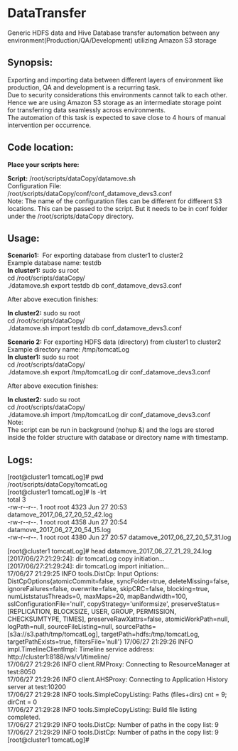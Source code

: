 # DataTransfer
Generic HDFS data and Hive Database transfer automation between any environment(Production/QA/Development) utilizing Amazon S3 storage


## Synopsis:
Exporting and importing data between different layers of environment like production, QA and development is a recurring task.  
Due to security considerations this environments cannot talk to each other. Hence we are using Amazon S3 storage as an intermediate storage point for transferring data seamlessly across environments.  
The automation of this task is expected to save close to 4 hours of manual intervention per occurrence.  

## Code location:

**Place your scripts here:**

**Script:**
/root/scripts/dataCopy/datamove.sh  
Configuration File:  
/root/scripts/dataCopy/conf/conf_datamove_devs3.conf  
Note: The name of the configuration files can be different for different S3 locations. This can be passed to the script. But it needs to be in conf folder under the /root/scripts/dataCopy directory.  

## Usage:
**Scenario1:**  For exporting database from cluster1 to cluster2  
Example database name: testdb  
**In cluster1:**
sudo su root  
cd /root/scripts/dataCopy/  
./datamove.sh export testdb db conf_datamove_devs3.conf  

After above execution finishes:  

**In cluster2:**
sudo su root  
cd /root/scripts/dataCopy/  
./datamove.sh import testdb db conf_datamove_devs3.conf  

**Scenario 2:** For exporting HDFS data (directory) from cluster1 to cluster2  
Example directory name: /tmp/tomcatLog  
**In cluster1:**
sudo su root  
cd /root/scripts/dataCopy/  
./datamove.sh export /tmp/tomcatLog dir conf_datamove_devs3.conf  

After above execution finishes:  

**In cluster2:**
sudo su root  
cd /root/scripts/dataCopy/  
./datamove.sh import /tmp/tomcatLog dir conf_datamove_devs3.conf  
Note:  
The script can be run in background (nohup &) and the logs are stored inside the folder structure with database or directory name with timestamp.  

## Logs:
[root@cluster1 tomcatLog]# pwd  
/root/scripts/dataCopy/tomcatLog  
[root@cluster1 tomcatLog]# ls -lrt  
total 3  
-rw-r--r--. 1 root root 4323 Jun 27 20:53 datamove_2017_06_27_20_52_42.log  
-rw-r--r--. 1 root root 4358 Jun 27 20:54 datamove_2017_06_27_20_54_15.log  
-rw-r--r--. 1 root root 4380 Jun 27 20:57 datamove_2017_06_27_20_57_31.log  

[root@cluster1 tomcatLog]# head datamove_2017_06_27_21_29_24.log  
[2017/06/27:21:29:24]: dir tomcatLog copy initiation... 
[2017/06/27:21:29:24]: dir tomcatLog import initiation...  
17/06/27 21:29:25 INFO tools.DistCp: Input Options: DistCpOptions{atomicCommit=false, syncFolder=true, deleteMissing=false, ignoreFailures=false, overwrite=false, skipCRC=false, blocking=true, numListstatusThreads=0, maxMaps=20, mapBandwidth=100, sslConfigurationFile='null', copyStrategy='uniformsize', preserveStatus=[REPLICATION, BLOCKSIZE, USER, GROUP, PERMISSION, CHECKSUMTYPE, TIMES], preserveRawXattrs=false, atomicWorkPath=null, logPath=null, sourceFileListing=null, sourcePaths=[s3a://s3.path/tmp/tomcatLog], targetPath=hdfs:/tmp/tomcatLog, targetPathExists=true, filtersFile='null'}
17/06/27 21:29:26 INFO impl.TimelineClientImpl: Timeline service address: http://cluster1:8188/ws/v1/timeline/  
17/06/27 21:29:26 INFO client.RMProxy: Connecting to ResourceManager at test:8050  
17/06/27 21:29:26 INFO client.AHSProxy: Connecting to Application History server at test:10200  
17/06/27 21:29:28 INFO tools.SimpleCopyListing: Paths (files+dirs) cnt = 9; dirCnt = 0  
17/06/27 21:29:28 INFO tools.SimpleCopyListing: Build file listing completed.  
17/06/27 21:29:29 INFO tools.DistCp: Number of paths in the copy list: 9  
17/06/27 21:29:29 INFO tools.DistCp: Number of paths in the copy list: 9  
[root@cluster1 tomcatLog]#  

